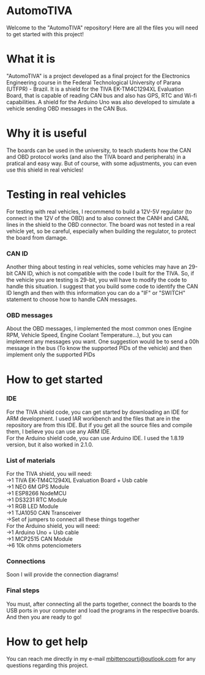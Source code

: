 # AutomoTIVA
Welcome to the "AutomoTIVA" repository! Here are all the files you will need to get started with this project!
# What it is
"AutomoTIVA" is a project developed as a final project for the Electronics Engineering course in the Federal Technological University of Parana (UTFPR) - Brazil.
It is a shield for the TIVA EK-TM4C1294XL Evaluation Board, that is capable of reading CAN bus and also has GPS, RTC and Wi-fi capabilities.
A shield for the Arduino Uno was also developed to simulate a vehicle sending OBD messages in the CAN Bus.
# Why it is useful
The boards can be used in the university, to teach students how the CAN and OBD protocol works (and also the TIVA board and peripherals) in a pratical and easy way. 
But of course, with some adjustments, you can even use this shield in real vehicles! 
# Testing in real vehicles
For testing with real vehicles, I recommend to build a 12V-5V regulator (to connect in the 12V of the OBD) and to also connect the CANH and CANL lines in the shield to the OBD connector. The board was not tested in a real vehicle yet, so be careful, especially when building the regulator, to protect the board from damage. <br>
  ### CAN ID
  Another thing about testing in real vehicles, some vehicles may have an 29-bit CAN ID, which is not compatible with the code I built for the TIVA. So, if the vehicle you are testing is 29-bit, you will have to modify the code to handle this situation. I suggest that you build some code to identify the CAN ID length and then with this information you can do a "IF" or "SWITCH" statement to choose how to handle CAN messages. <br>
  ### OBD messages
  About the OBD messages, I implemented the most common ones (Engine RPM, Vehicle Speed, Engine Coolant Temperature...), but you can implement any messages you want. One suggestion would be to send a 00h message in the bus (To know the supported PIDs of the vehicle) and then implement only the supported PIDs
  
# How to get started
  ### IDE
  For the TIVA shield code, you can get started by downloading an IDE for ARM development. I used IAR workbench and the files that are in the repository are from this IDE. But if you get all the source files and compile them, I believe you can use any ARM IDE.<br>
  For the Arduino shield code, you can use Arduino IDE. I used the 1.8.19 version, but it also worked in 2.1.0.
 ### List of materials
 For the TIVA shield, you will need:<br>
 ->1 TIVA EK-TM4C1294XL Evaluation Board + Usb cable<br>
 ->1 NEO 6M GPS Module<br>
 ->1 ESP8266 NodeMCU<br>
 ->1 DS3231 RTC Module<br>
 ->1 RGB LED Module<br>
 ->1 TJA1050 CAN Transceiver<br>
 ->Set of jumpers to connect all these things together<br>
 For the Arduino shield, you will need:<br>
->1 Arduino Uno + Usb cable<br>
->1 MCP2515 CAN Module<br>
->6 10k ohms potenciometers<br>
### Connections
Soon I will provide the connection diagrams!
### Final steps
 You must, after connecting all the parts together, connect the boards to the USB ports in your computer and load the programs in the respective boards. And then you are ready to go!

 # How to get help
 You can reach me directly in my e-mail mbittencourtj@outlook.com for any questions regarding this project.
 




